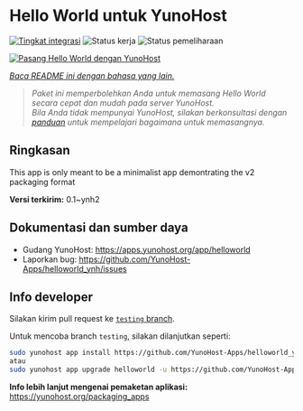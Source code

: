 <!--
N.B.: README ini dibuat secara otomatis oleh <https://github.com/YunoHost/apps/tree/master/tools/readme_generator>
Ini TIDAK boleh diedit dengan tangan.
-->

# Hello World untuk YunoHost

[![Tingkat integrasi](https://apps.yunohost.org/badge/integration/helloworld)](https://ci-apps.yunohost.org/ci/apps/helloworld/)
![Status kerja](https://apps.yunohost.org/badge/state/helloworld)
![Status pemeliharaan](https://apps.yunohost.org/badge/maintained/helloworld)

[![Pasang Hello World dengan YunoHost](https://install-app.yunohost.org/install-with-yunohost.svg)](https://install-app.yunohost.org/?app=helloworld)

*[Baca README ini dengan bahasa yang lain.](./ALL_README.md)*

> *Paket ini memperbolehkan Anda untuk memasang Hello World secara cepat dan mudah pada server YunoHost.*  
> *Bila Anda tidak mempunyai YunoHost, silakan berkonsultasi dengan [panduan](https://yunohost.org/install) untuk mempelajari bagaimana untuk memasangnya.*

## Ringkasan

This app is only meant to be a minimalist app demontrating the v2 packaging format


**Versi terkirim:** 0.1~ynh2
## Dokumentasi dan sumber daya

- Gudang YunoHost: <https://apps.yunohost.org/app/helloworld>
- Laporkan bug: <https://github.com/YunoHost-Apps/helloworld_ynh/issues>

## Info developer

Silakan kirim pull request ke [`testing` branch](https://github.com/YunoHost-Apps/helloworld_ynh/tree/testing).

Untuk mencoba branch `testing`, silakan dilanjutkan seperti:

```bash
sudo yunohost app install https://github.com/YunoHost-Apps/helloworld_ynh/tree/testing --debug
atau
sudo yunohost app upgrade helloworld -u https://github.com/YunoHost-Apps/helloworld_ynh/tree/testing --debug
```

**Info lebih lanjut mengenai pemaketan aplikasi:** <https://yunohost.org/packaging_apps>
